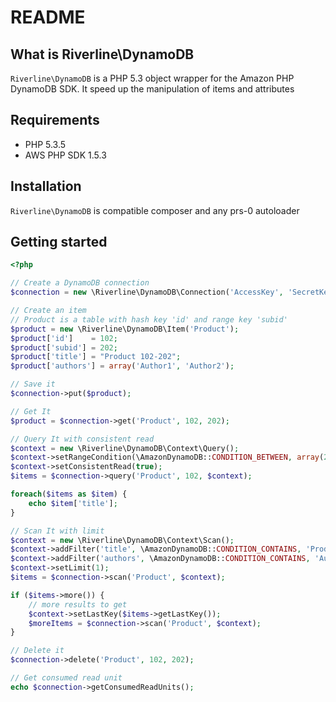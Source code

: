 README
======

What is Riverline\DynamoDB
--------------------------

``Riverline\DynamoDB`` is a PHP 5.3 object wrapper for the Amazon PHP DynamoDB SDK.
It speed up the manipulation of items and attributes

Requirements
------------

* PHP 5.3.5
* AWS PHP SDK 1.5.3

Installation
------------

``Riverline\DynamoDB`` is compatible composer and any prs-0 autoloader

Getting started
---------------

```php
<?php

// Create a DynamoDB connection
$connection = new \Riverline\DynamoDB\Connection('AccessKey', 'SecretKey', 'apc');

// Create an item
// Product is a table with hash key 'id' and range key 'subid'
$product = new \Riverline\DynamoDB\Item('Product');
$product['id']    = 102;
$product['subid'] = 202;
$product['title'] = "Product 102-202";
$product['authors'] = array('Author1', 'Author2');

// Save it
$connection->put($product);

// Get It
$product = $connection->get('Product', 102, 202);

// Query It with consistent read
$context = new \Riverline\DynamoDB\Context\Query();
$context->setRangeCondition(\AmazonDynamoDB::CONDITION_BETWEEN, array(200, 205));
$context->setConsistentRead(true);
$items = $connection->query('Product', 102, $context);

foreach($items as $item) {
    echo $item['title'];
}

// Scan It with limit
$context = new \Riverline\DynamoDB\Context\Scan();
$context->addFilter('title', \AmazonDynamoDB::CONDITION_CONTAINS, 'Product');
$context->addFilter('authors', \AmazonDynamoDB::CONDITION_CONTAINS, 'Author1');
$context->setLimit(1);
$items = $connection->scan('Product', $context);

if ($items->more()) {
    // more results to get
    $context->setLastKey($items->getLastKey());
    $moreItems = $connection->scan('Product', $context);
}

// Delete it
$connection->delete('Product', 102, 202);

// Get consumed read unit
echo $connection->getConsumedReadUnits();
```